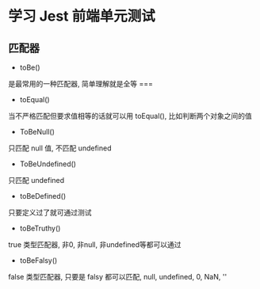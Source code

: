 # 学习 Jest 前端单元测试

## 匹配器

- toBe()

是最常用的一种匹配器, 简单理解就是全等 === 

- toEqual()

当不严格匹配但要求值相等的话就可以用 toEqual(), 比如判断两个对象之间的值

- ToBeNull()

只匹配 null 值, 不匹配 undefined 

- ToBeUndefined()

只匹配 undefined

- toBeDefined()

只要定义过了就可通过测试

- toBeTruthy()

true 类型匹配器, 非0, 非null, 非undefined等都可以通过

- toBeFalsy()

false 类型匹配器, 只要是 falsy 都可以匹配, null, undefined, 0, NaN, ''




